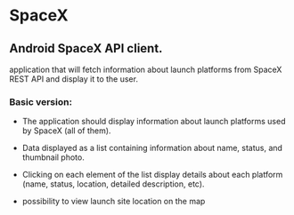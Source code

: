 # SpaceX

## Android SpaceX API client.

application that will fetch information about launch platforms from SpaceX REST API and display it to the user.

### Basic version:

* The application should display information about launch platforms used by SpaceX (all of them).
* Data displayed as a list containing information about name, status, and thumbnail photo.
* Clicking on each element of the list  display details about each platform (name, status, location, detailed description, etc).

* possibility to view launch site location on the map
